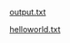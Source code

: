 [output.txt](https://github.com/Agustincoda/SSL/files/11278248/output.txt)

[helloworld.txt](https://github.com/Agustincoda/SSL/files/11278250/helloworld.txt)
